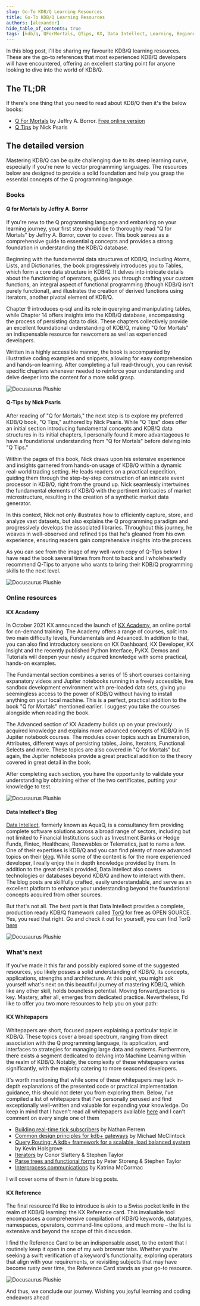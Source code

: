 ```yaml
---
slug: Go-To KDB/Q Learning Resources
title: Go-To KDB/Q Learning Resources
authors: [alexander]
hide_table_of_contents: true
tags: [kdb/q, QForMortals, QTips, KX, Data Intellect, Learning, Beginner]
---
```


In this blog post, I'll be sharing my favourite KDB/Q learning resources. These are the go-to references that most experienced KDB/Q developers will have encountered, offering an excellent starting point for anyone looking to dive into the world of KDB/Q.

<!--truncate-->

## The TL;DR

If there's one thing that you need to read about KDB/Q then it's the below books:

 - [Q For Mortals](https://www.amazon.com/Mortals-Version-Introduction-Programming/dp/0692573674/) by Jeffry A. Borror. [Free online version](https://code.kx.com/q4m3/)
 - [Q Tips](https://www.amazon.com/Tips-Fast-Scalable-Maintainable-Kdb/dp/9881389909/ref=sr_1_1?crid=1P89C7FDDCLIM&keywords=q+tips+nick+psaris&qid=1693248061&s=books&sprefix=qtips+nick+psari%2Cstripbooks-intl-ship%2C141&sr=1-1) by Nick Psaris 


## The detailed version

Mastering KDB/Q can be quite challenging due to its steep learning curve, especially if you're new to vector programming languages. The resources below are designed to provide a solid foundation and help you grasp the essential concepts of the Q programming language.

### Books

#### Q for Mortals by Jeffry A. Borror

If you're new to the Q programming language and embarking on your learning journey, your first step should be to thoroughly read "Q for Mortals" by Jeffry A. Borror, cover to cover. This book serves as a comprehensive guide to essential q concepts and provides a strong foundation in understanding the KDB/Q database.

Beginning with the fundamental data structures of KDB/Q, including Atoms, Lists, and Dictionaries, the book progressively introduces you to Tables, which form a core data structure in KDB/Q. It delves into intricate details about the functioning of operators, guides you through crafting your custom functions, an integral aspect of functional programming (though KDB/Q isn't purely functional), and illustrates the creation of derived functions using iterators, another pivotal element of KDB/Q.

Chapter 9 introduces q-sql and its role in querying and manipulating tables, while Chapter 14 offers insights into the KDB/Q database, encompassing the process of persisting data to disk. These chapters collectively provide an excellent foundational understanding of KDB/Q, making "Q for Mortals" an indispensable resource for newcomers as well as experienced developers.

Written in a highly accessible manner, the book is accompanied by illustrative coding examples and snippets, allowing for easy comprehension and hands-on learning. After completing a full read-through, you can revisit specific chapters whenever needed to reinforce your understanding and delve deeper into the content for a more solid grasp.

![Docusaurus Plushie](./qfm3.jpg)

#### Q-Tips by Nick Psaris

After reading of "Q for Mortals," the next step is to explore my preferred KDB/Q book, "Q Tips," authored by Nick Psaris. While "Q Tips" does offer an initial section introducing fundamental concepts and KDB/Q data structures in its initial chapters, I personally found it more advantageous to have a foundational understanding from "Q for Mortals" before delving into "Q Tips."

Within the pages of this book, Nick draws upon his extensive experience and insights garnered from hands-on usage of KDB/Q within a dynamic real-world trading setting. He leads readers on a practical expedition, guiding them through the step-by-step construction of an intricate event processor in KDB/Q, right from the ground up. Nick seamlessly intertwines the fundamental elements of KDB/Q with the pertinent intricacies of market microstructure, resulting in the creation of a synthetic market data generator.

In this context, Nick not only illustrates how to efficiently capture, store, and analyze vast datasets, but also explains the Q programming paradigm and progressively develops the associated libraries. Throughout this journey, he weaves in well-observed and refined tips that he's gleaned from his own experience, ensuring readers gain comprehensive insights into the process.

As you can see from the image of my well-worn copy of Q-Tips below I have read the book several times from front to back and I wholeheartedly recommend Q-Tips to anyone who wants to bring their KDB/Q programming skills to the next level.

![Docusaurus Plushie](./qtips.jpg)

### Online resources

#### KX Academy 

In October 2021 KX announced the launch of [KX Academy](https://kx.com/academy/), an online portal for on-demand training. The Academy offers a range of courses, split into two main difficulty levels, Fundamentals and Advanced. In addition to that, you can also find introductory sessions on KX Dashboard, KX Developer, KX Insight and the recently published Python Interface, PyKX. Demos and Tutorials will deepen your newly acquired knowledge with some practical, hands-on examples. 

The Fundamental section combines a series of 15 short courses containing expanatory videos and Jupiter notebooks running in a freely accessible, live sandbox development environment with pre-loaded data sets, giving you seemingless access to the power of KDB/Q without having to install anything on your local machine. This is a perfect, practical addition to the book "Q for Mortals" mentioned earlier. I suggest you take the courses alongside when reading the book. 

The Advanced section of KX Academy builds up on your previously acquired knowledge and explains more advanced concepts of KDB/Q in 15 Jupiter notebook courses. The modules cover topics such as Enumeration, Attributes, different ways of persisting tables, Joins, Iterators, Functional Selects and more. These topics are also covered in "Q for Mortals" but again, the Jupiter notebooks provide a great practical addition to the theory covered in great detail in the book.

After completing each section, you have the opportunity to validate your understanding by obtaining either of the two certificates, putting your knowledge to test. 

![Docusaurus Plushie](./KXAcademy.png)

#### Data Intellect's Blog

[Data Intellect](https://dataintellect.com), formerly known as AquaQ, is a consultancy firm providing complete software solutions across a broad range of sectors, including but not limited to Financial Institutions such as Investment Banks or Hedge Funds, Fintec, Healthcare, Renewables or Telematics, just to name a few. One of their expertises is KDB/Q and you can find plenty of more advanced topics on their [blog](https://dataintellect.com/thoughts/?_sft_category=blog). While some of the content is for the more experienced developer, I really enjoy the in depth knowledge provided by them. In addition to the great details provided, Data Intellect also covers technologies or databases beyond KDB/Q and how to interact with them. The blog posts are skillfully crafted, easily understandable, and serve as an excellent platform to enhance your understanding beyond the foundational concepts acquired from other sources.

But that's not all. The best part is that Data Intellect provides a complete, production ready KDB/Q framework called [TorQ](https://dataintellect.com/thoughts/?_sft_category=blog) for free as OPEN SOURCE. Yes, you read that right. Go and check it out for yourself, you can find TorQ [here](https://github.com/DataIntellectTech/TorQ)
 
![Docusaurus Plushie](./DataIntellect.png)

### What's next

If you've made it this far and possibly explored some of the suggested resources, you likely posses a solid understanding of KDB/Q, its concepts, applications, strengths and architecture. At this point, you might ask yourself what's next on this beautiful journey of mastering KDB/Q, which like any other skill, holds boundless potential. Moving forward,practice is key. Mastery, after all, emerges from dedicated practice. Nevertheless, I'd like to offer you two more resources to help you on your path:

#### KX Whitepapers

Whitepapers are short, focused  papers explaining a particular topic in KDB/Q. These topics cover a broad spectrum, ranging from direct association with the Q programming language, its application, and interfaces to strategies for managing large data and systems. Furthermore, there exists a segment dedicated to delving into Machine Learning within the realm of KDB/Q. Notably, the complexity of these whitepapers varies significantly, with the majority catering to more seasoned developers.

It's worth mentioning that while some of these whitepapers may lack in-depth explanations of the presented code or practical implementation guidance, this should not deter you from exploring them. Below, I've compiled a list of whitepapers that I've personally perused and find exceptionally well-written and valuable for expanding your knowledge. Do keep in mind that I haven't read all whitepapers available [here](www.code.kx.com) and I can't comment on every single one of them

 - [Building real-time tick subscribers](https://code.kx.com/q/wp/rt-tick/) by Nathan Perrem
 - [Common design principles for kdb+ gateways](https://code.kx.com/q/wp/gateway-design/) by Michael McClintock
 - [Query Routing: A kdb+ framework for a scalable, load balanced system](https://code.kx.com/q/wp/query-routing/) by Kevin Holsgrove
 - [Iterators](https://code.kx.com/q/wp/iterators/) by  Conor Slattery & Stephen Taylor
 - [Parse trees and functional forms](https://code.kx.com/q/wp/parse-trees/) by Peter Storeng & Stephen Taylor
 - [Interprocess communications](https://code.kx.com/q/wp/ipc/) by  Katrina McCormac

I will cover some of them in future blog posts. 

#### KX Reference

The final resource I'd like to introduce is akin to a Swiss pocket knife in the realm of KDB/Q learning: the KX Reference card. This invaluable tool encompasses a comprehensive compilation of KDB/Q keywords, datatypes, namespaces, operators, command-line options, and much more – the list is extensive and beyond the scope of this discussion.

I find the Reference Card to be an indispensable asset, to the extent that I routinely keep it open in one of my web browser tabs. Whether you're seeking a swift verification of a keyword's functionality, exploring operators that align with your requirements, or revisiting subjects that may have become rusty over time, the Reference Card stands as your go-to resource.

![Docusaurus Plushie](./reference.png)

And thus, we conclude our journey. Wishing you joyful learning and coding endeavors ahead

